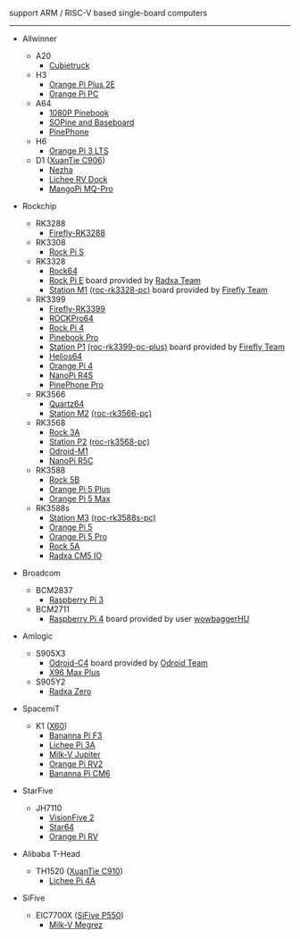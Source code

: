 support ARM / RISC-V based single-board computers

---

- Allwinner
  - A20
    - [Cubietruck](https://linux-sunxi.org/Cubietech_Cubietruck)
  - H3
    - [Orange Pi Plus 2E](https://linux-sunxi.org/Xunlong_Orange_Pi_Plus_2E)
    - [Orange Pi PC](https://linux-sunxi.org/Xunlong_Orange_Pi_PC)
  - A64
    - [1080P Pinebook](https://wiki.pine64.org/index.php/1080P_Pinebook#SoC_and_Memory_Specification)
    - [SOPine and Baseboard](https://wiki.pine64.org/wiki/PINE_A64-LTS/SOPine#SoC_and_Memory_Specification)
    - [PinePhone](https://wiki.pine64.org/wiki/PinePhone#Specifications)
  - H6
    - [Orange Pi 3 LTS](http://www.orangepi.org/orangepiwiki/index.php/Orange_Pi_3_LTS#Hardware_specification)
  - D1 ([XuanTie C906](https://www.t-head.cn/product/c906?lang=en))
    - [Nezha](https://linux-sunxi.org/Allwinner_Nezha)
    - [Lichee RV Dock](https://wiki.sipeed.com/hardware/en/lichee/RV/RV.html#Specifications)
    - [MangoPi MQ-Pro](https://mangopi.org/mqpro#spectification)

- Rockchip
  - RK3288
    - [Firefly-RK3288](http://en.t-firefly.com/product/rk3288.html)
  - RK3308
    - [Rock Pi S](https://wiki.radxa.com/RockpiS/getting_started#Features)
  - RK3328
    - [Rock64](http://wiki.pine64.org/index.php/ROCK64_Main_Page#SoC_and_Memory_Specification)
    - [Rock Pi E](https://wiki.radxa.com/RockpiE/getting_started#Features) board provided by [Radxa Team](https://forum.radxa.com/t/rock-pi-e-engineering-sample-is-available-now/3130)
    - [Station M1](http://stationpc.com/portal.php?mod=topic&topicid=7#spec) [(roc-rk3328-pc)](http://en.t-firefly.com/product/rocrk3328pc.html#spec) board provided by [Firefly Team](http://en.t-firefly.com/)
  - RK3399
    - [Firefly-RK3399](http://en.t-firefly.com/product/rk3399.html)
    - [ROCKPro64](http://wiki.pine64.org/index.php/ROCKPro64_Main_Page#SoC_and_Memory_Specification)
    - [Rock Pi 4](http://rockpi.org/#spec-section)
    - [Pinebook Pro](https://wiki.pine64.org/index.php/Pinebook_Pro#SoC_and_Memory_Specification)
    - [Station P1](http://stationpc.com/portal.php?mod=topic&topicid=2#spec) [(roc-rk3399-pc-plus)](http://en.t-firefly.com/product/rocrk3399pc.html#spec) board provided by [Firefly Team](http://en.t-firefly.com/)
    - [Helios64](https://wiki.kobol.io/helios64/intro/#overall-specifications)
    - [Orange Pi 4](http://www.orangepi.org/Orange%20Pi%204/)
    - [NanoPi R4S](https://www.friendlyelec.com/#tab-specification)
    - [PinePhone Pro](https://wiki.pine64.org/index.php/PinePhone_Pro#Specifications)
  - RK3566
    - [Quartz64](https://wiki.pine64.org/wiki/Quartz64#SoC_and_Memory_Specifications)
    - [Station M2](https://www.stationpc.com/product/stationm2#spec) [(roc-rk3566-pc)](https://en.t-firefly.com/product/industry/rocrk3566pc.html#spec)
  - RK3568
    - [Rock 3A](https://wiki.radxa.com/Rock3/3a#Features)
    - [Station P2](https://www.stationpc.com/product/stationp2#spec) [(roc-rk3568-pc)](https://en.t-firefly.com/product/industry/rocrk3568pc.html#spec)
    - [Odroid-M1](https://wiki.odroid.com/odroid-m1/hardware/start#specifications)
    - [NanoPi R5C](https://wiki.friendlyelec.com/wiki/index.php/NanoPi_R5C#Hardware_Spec)
  - RK3588
    - [Rock 5B](https://wiki.radxa.com/Rock5/5b/getting_started#Features)
    - [Orange Pi 5 Plus](http://www.orangepi.org/orangepiwiki/index.php/Orange_Pi_5_Plus#Hardware_Specifications_of_Orange_Pi_5_Plus)
    - [Orange Pi 5 Max](http://www.orangepi.org/orangepiwiki/index.php/Orange_Pi_5_Max#Hardware_Specifications_of_Orange_Pi_5_Plus)
  - RK3588s
    - [Station M3](https://www.stationpc.com/product/stationm3#spec) [(roc-rk3588s-pc)](https://en.t-firefly.com/product/industry/rocrk3588spc.html#spec)
    - [Orange Pi 5](http://www.orangepi.org/orangepiwiki/index.php/Orange_Pi_5#Uses)
    - [Orange Pi 5 Pro](http://www.orangepi.org/orangepiwiki/index.php/Orange_Pi_5_Pro#Uses)
    - [Rock 5A](https://wiki.radxa.com/Rock5/5a/getting_started#Features)
    - [Radxa CM5 IO](https://docs.radxa.com/en/compute-module/cm5?target=cm5-io-board)

- Broadcom
  - BCM2837
    - [Raspberry Pi 3](https://www.raspberrypi.org/products/raspberry-pi-3-model-b/)
  - BCM2711
    - [Raspberry Pi 4](https://www.raspberrypi.org/products/raspberry-pi-4-model-b/specifications/) board provided by user [wowbaggerHU](https://www.linuxquestions.org/questions/user/wowbaggerhu-1042789/)

- Amlogic
  - S905X3
    - [Odroid-C4](https://wiki.odroid.com/odroid-c4/hardware/hardware#specifications) board provided by [Odroid Team](https://forum.odroid.com/viewtopic.php?f=203&t=40256&p=340679#p340679)
    - [X96 Max Plus](https://)
  - S905Y2
    - [Radxa Zero](https://wiki.radxa.com/Zero/getting_started#Features)

- SpacemiT
  - K1 ([X60](https://docs.banana-pi.org/en/BPI-F3/SpacemiT_K1_datasheet))
    - [Bananna Pi F3](https://docs.banana-pi.org/en/BPI-F3/BananaPi_BPI-F3#_hardware_spec)
    - [Lichee Pi 3A](https://wiki.sipeed.com/hardware/en/lichee/K1/lpi3a/1_intro.html#Basic-Parameter)
    - [Milk-V Jupiter](https://milkv.io/docs/jupiter/overview#hardware-specifications)
    - [Orange Pi RV2](http://www.orangepi.org/orangepiwiki/index.php/Orange_Pi_RV2#Uses)
    - [Bananna Pi CM6](https://docs.banana-pi.org/en/BPI-CM6/BananaPi_BPI-CM6#_hardware_spec)

- StarFive
  - JH7110
    - [VisionFive 2](https://doc-en.rvspace.org/VisionFive2/Product_Brief/VisionFive_2/specification_pb.html)
    - [Star64](https://wiki.pine64.org/wiki/STAR64#SoC_and_Memory_Specification)
    - [Orange Pi RV](http://www.orangepi.org/html/hardWare/computerAndMicrocontrollers/details/Orange-Pi-RV.html)

- Alibaba T-Head
  - TH1520 ([XuanTie C910](https://www.t-head.cn/product/c910?lang=en))
    - [Lichee Pi 4A](https://wiki.sipeed.com/hardware/en/lichee/th1520/lm4a.html#Parameters)

- SiFive
  - EIC7700X ([SiFive P550](https://www.sifive.com/cores/performance-p500))
    - [Milk-V Megrez](https://milkv.io/docs/megrez/overview#hardware-specifications)
